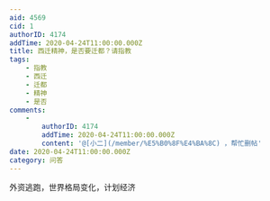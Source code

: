 ```yaml
---
aid: 4569
cid: 1
authorID: 4174
addTime: 2020-04-24T11:00:00.000Z
title: 西迁精神，是否要迁都？请指教
tags:
    - 指教
    - 西迁
    - 迁都
    - 精神
    - 是否
comments:
    -
        authorID: 4174
        addTime: 2020-04-24T11:00:00.000Z
        content: '@[小二](/member/%E5%B0%8F%E4%BA%8C) ，帮忙删帖'
date: 2020-04-24T11:00:00.000Z
category: 问答
---
```


外资逃跑，世界格局变化，计划经济
